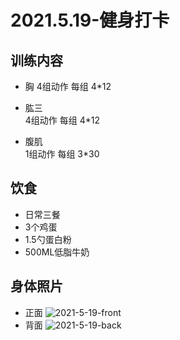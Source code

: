 # 2021.5.19-健身打卡
## 训练内容

- 胸 
4组动作 每组 4*12

- 肱三  
4组动作 每组 4*12

- 腹肌  
1组动作 每组 3*30

## 饮食
- 日常三餐
- 3个鸡蛋
- 1.5勺蛋白粉
- 500ML低脂牛奶

## 身体照片
- 正面
![2021-5-19-front](https://ipfs.io/ipfs/QmbUpXeD36n2L1fob31zTBq75WYiK9dGrLRhqgKKHBFpY9/2021-5-19-workout-front.jpeg)
- 背面
![2021-5-19-back](https://ipfs.io/ipfs/QmbUpXeD36n2L1fob31zTBq75WYiK9dGrLRhqgKKHBFpY9/2021-5-19-workout-back.jpeg)
